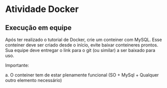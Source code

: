 # Atividade Docker

## Execução em equipe

Após ter realizado o tutorial de Docker, crie um conteiner com MySQL.
Esse conteiner deve ser criado desde o início, evite baixar conteineres prontos.
Sua equipe deve entregar o link para o git (ou similar) a ser baixado para uso.

Importante:

a. O conteiner tem de estar plenamente funcional (SO + MySql + Qualquer outro elemento necessário)
